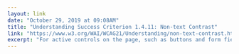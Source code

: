```yaml
---
layout: link 
date: "October 29, 2019 at 09:08AM"
title: "Understanding Success Criterion 1.4.11: Non-text Contrast"
link: "https://www.w3.org/WAI/WCAG21/Understanding/non-text-contrast.html"
excerpt: "For active controls on the page, such as buttons and form fields, any visual boundary that indicates the component's hit area (the region where a pointer can activate the control) must have sufficient contrast with the adjacent background."
---
```

